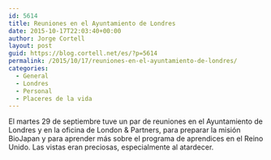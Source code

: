 ```yaml
---
id: 5614
title: Reuniones en el Ayuntamiento de Londres
date: 2015-10-17T22:03:40+00:00
author: Jorge Cortell
layout: post
guid: https://blog.cortell.net/es/?p=5614
permalink: /2015/10/17/reuniones-en-el-ayuntamiento-de-londres/
categories:
  - General
  - Londres
  - Personal
  - Placeres de la vida
---
```

El martes 29 de septiembre tuve un par de reuniones en el Ayuntamiento de Londres y en la oficina de London & Partners, para preparar la misión BioJapan y para aprender más sobre el programa de aprendices en el Reino Unido. Las vistas eran preciosas, especialmente al atardecer.